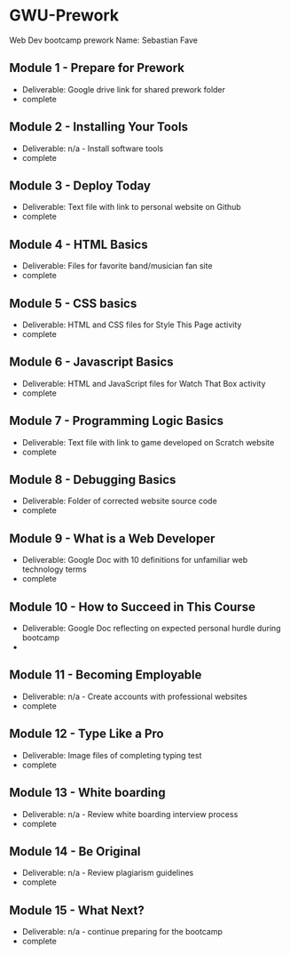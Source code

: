 # GWU-Prework

Web Dev bootcamp prework
Name: Sebastian Fave

## Module 1 - Prepare for Prework

- Deliverable: Google drive link for shared prework folder
- complete

## Module 2 - Installing Your Tools

- Deliverable: n/a - Install software tools
- complete

## Module 3 - Deploy Today

- Deliverable: Text file with link to personal website on Github
- complete

## Module 4 - HTML Basics

- Deliverable: Files for favorite band/musician fan site
- complete

## Module 5 - CSS basics

- Deliverable: HTML and CSS files for Style This Page activity
- complete

## Module 6 - Javascript Basics

- Deliverable: HTML and JavaScript files for Watch That Box activity
- complete

## Module 7 - Programming Logic Basics

- Deliverable: Text file with link to game developed on Scratch website
- complete

## Module 8 - Debugging Basics

- Deliverable: Folder of corrected website source code
- complete

## Module 9 - What is a Web Developer

- Deliverable: Google Doc with 10 definitions for unfamiliar web technology terms
- complete

## Module 10 - How to Succeed in This Course

- Deliverable: Google Doc reflecting on expected personal hurdle during bootcamp
-

## Module 11 - Becoming Employable

- Deliverable: n/a - Create accounts with professional websites
- complete

## Module 12 - Type Like a Pro

- Deliverable: Image files of completing typing test
- complete

## Module 13 - White boarding

- Deliverable: n/a - Review white boarding interview process
- complete

## Module 14 - Be Original

- Deliverable: n/a - Review plagiarism guidelines
- complete

## Module 15 - What Next?

- Deliverable: n/a - continue preparing for the bootcamp
- complete
